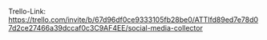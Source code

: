 Trello-Link: https://trello.com/invite/b/67d96df0ce9333105fb28be0/ATTIfd89ed7e78d07d2ce27466a39dccaf0c3C9AF4EE/social-media-collector
